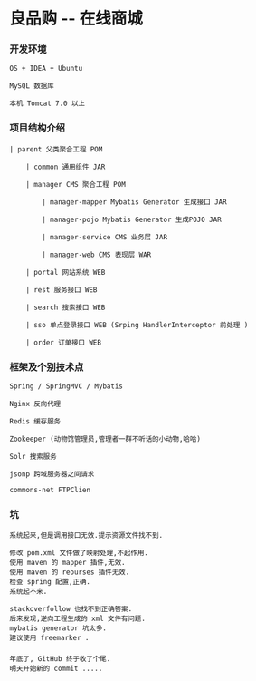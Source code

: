 # 良品购 -- 在线商城

### 开发环境
    
    OS + IDEA + Ubuntu
    
    MySQL 数据库
    
    本机 Tomcat 7.0 以上

### 项目结构介绍
    | parent 父类聚合工程 POM
   
        | common 通用组件 JAR
        
        | manager CMS 聚合工程 POM
        
            | manager-mapper Mybatis Generator 生成接口 JAR
            
            | manager-pojo Mybatis Generator 生成POJO JAR
            
            | manager-service CMS 业务层 JAR
            
            | manager-web CMS 表现层 WAR
            
        | portal 网站系统 WEB
        
        | rest 服务接口 WEB
        
        | search 搜索接口 WEB
        
        | sso 单点登录接口 WEB (Srping HandlerInterceptor 前处理 )
        
        | order 订单接口 WEB
        
    
### 框架及个别技术点
    
    
    Spring / SpringMVC / Mybatis
    
    Nginx 反向代理
      
    Redis 缓存服务
    
    Zookeeper (动物馆管理员,管理者一群不听话的小动物,哈哈)
    
    Solr 搜索服务
    
    jsonp 跨域服务器之间请求
    
    commons-net FTPClien 
### 
    
### 坑
    
    系统起来,但是调用接口无效.提示资源文件找不到.
  
    修改 pom.xml 文件做了映射处理,不起作用.
    使用 maven 的 mapper 插件,无效.
    使用 maven 的 reourses 插件无效.
    检查 spring 配置,正确.
    系统起不来.
    
    stackoverfollow 也找不到正确答案.
    后来发现,逆向工程生成的 xml 文件有问题.
    mybatis generator 坑太多.
    建议使用 freemarker .
    
####
    
    年底了, GitHub 终于收了个尾.
    明天开始新的 commit .....
    
    
